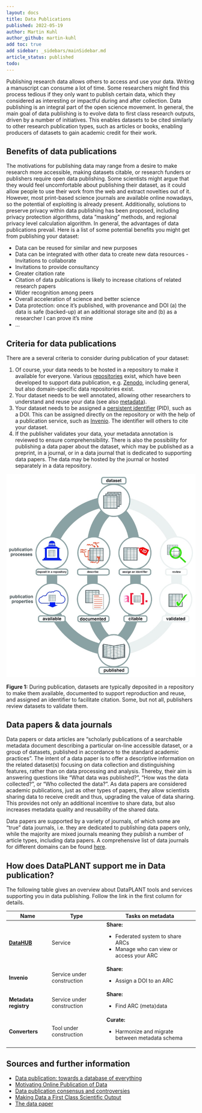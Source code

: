 ```yaml
---
layout: docs
title: Data Publications
published: 2022-05-19
author: Martin Kuhl
author_github: martin-kuhl
add toc: true
add sidebar: _sidebars/mainSidebar.md
article_status: published
todo:
---
```



Publishing research data allows others to access and use your data. Writing a manuscript can consume a lot of time. Some researchers might find this process tedious if they only want to publish certain data, which they considered as interesting or impactful during and after collection. Data publishing is an integral part of the open science movement. In general, the main goal of data publishing is to evolve data to first class research outputs, driven by a number of initiatives. This enables datasets to be cited similarly to other research publication types, such as articles or books, enabling producers of datasets to gain academic credit for their work.

## Benefits of data publications

The motivations for publishing data may range from a desire to make research more accessible, making datasets citable, or research funders or publishers require open data publishing. Some scientists might argue that they would feel uncomfortable about publishing their dataset, as it could allow people to use their work from the web and extract novelties out of it. However, most print-based science journals are available online nowadays, so the potential of exploiting is already present. Additionally, solutions to preserve privacy within data publishing has been proposed, including privacy protection algorithms, data ”masking” methods, and regional privacy level calculation algorithm. In general, the advantages of data publications prevail. Here is a list of some potential benefits you might get from publishing your dataset:

- Data can be reused for similar and new purposes
- Data can be integrated with other data to create new data resources - Invitations to collaborate
- Invitations to provide consultancy
- Greater citation rate
- Citation of data publications is likely to increase citations of related research papers
- Wider recognition among peers
- Overall acceleration of science and better science
- Data protection: once it’s published, with provenance and DOI (a) the data is safe (backed-up) at an additional storage site and (b) as a researcher I can prove it’s mine
- ...

## Criteria for data publications

There are a several criteria to consider during publication of your dataset:

1. Of course, your data needs to be hosted in a repository to make it available for everyone. Various [repositories][kb-PublicDataRepositories] exist, which have been developed to support data publication, e.g. [Zenodo][ext-zenodo], including general, but also domain-specific data repositories exist.
2. Your dataset needs to be well annotated, allowing other researchers to understand and reuse your data (see also [metadata][kb-Metadata]).
3. Your dataset needs to be assigned a [persistent identifier][kb-PersistentIdentifiers] (PID), such as a DOI. This can be assigned directly on the repository or with the help of a publication service, such as [Invenio][ext-invenio]. The identifier will others to cite your dataset.
4. If the publisher validates your data, your metadata annotation is reviewed to ensure comprehensibility.
There is also the possibility for publishing a data paper about the dataset, which may be published as a preprint, in a journal, or in a data journal that is dedicated to supporting data papers. The data may be hosted by the journal or hosted separately in a data repository.

<!-- TODO 
Within-article referencing does not work properly? 
Also, not really needed here. 
For more information see [data papers & data journals](#data-papers--data-journals).
-->


![Data publishing](./../img/DataPublication.jpg)

**Figure 1:** During publication, datasets are typically deposited in a repository to make them available, documented to support reproduction and reuse, and assigned an identifier to facilitate citation. Some, but not all, publishers review datasets to validate them.

## Data papers & data journals

Data papers or data articles are “scholarly publications of a searchable metadata document describing a particular on-line accessible dataset, or a group of datasets, published in accordance to the standard academic practices”. The intent of a data paper is to offer a descriptive information on the related dataset(s) focusing on data collection and distinguishing features, rather than on data processing and analysis. Thereby, their aim is answering questions like “What data was published?”, “How was the data collected?”, or “Who collected the data?”. As data papers are considered academic publications, just as other types of papers, they allow scientists sharing data to receive credit and thus, upgrading the value of data sharing. This provides not only an additional incentive to share data, but also increases metadata quality and reusability of the shared data.

Data papers are supported by a variety of journals, of which some are “true” data journals, i.e. they are dedicated to publishing data papers only, while the majority are mixed journals meaning they publish a number of article types, including data papers. A comprehensive list of data journals for different domains can be found [here][ext-DataJournals].

## How does DataPLANT support me in Data publication?

The following table gives an overview about DataPLANT tools and services supporting you in data publishing. Follow the link in the first column for details.

Name | Type | Tasks on metadata
----------------|-----------|------------------
**[DataHUB][kb-DataHub]** | Service | **Share:** <ul><li>Federated system to share ARCs</li><li>Manage who can view or access your ARC</li></ul>
**Invenio** | Service under construction | **Share:** <ul><li>Assign a DOI to an ARC</li></ul>
**Metadata registry** | Service under construction | **Share:** <ul><li>Find ARC (meta)data</li></ul>
**Converters** | Tool under construction | **Curate:** <ul><li>Harmonize and migrate between metadata schema

## Sources and further information

- [Data publication: towards a database of everything](https://doi.org/10.1186/1756-0500-2-113)
- [Motivating Online Publication of Data](https://doi.org/10.1525/bio.2009.59.5.9)
- [Data publication consensus and controversies](https://dx.doi.org/10.12688%2Ff1000research.3979.3)
- [Making Data a First Class Scientific Output](https://doi.org/10.2218/ijdc.v7i1.218)
- [The data paper](https://dx.doi.org/10.1186%2F1471-2105-12-S15-S2)


<!-- Links to DataPLANT knowledge base (kb-) -->

<!-- kb-Fundamentals -->

[kb-DataManagementPlan]: ../fundamentals/DataManagementPlan.html "Data Management Plan"
[kb-DataPublications]: ../fundamentals/DataPublications.html "Data Publication"
[kb-DataSharing]: ../fundamentals/DataSharing.html "Data Sharing"
[kb-FairDataPrinciples]: ../fundamentals/FairDataPrinciples.html "FAIR Data principles"
[kb-Metadata]: ../fundamentals/Metadata.html "Metadata"
[kb-PersistentIdentifiers]: ../fundamentals/PersistentIdentifiers.html "Persistent Identifiers"
[kb-PublicDataRepositories]: ../fundamentals/PublicDataRepositories.html "Repositories"
[kb-ResearchDataManagement]: ../fundamentals/ResearchDataManagement.html "Research Data Management"
[kb-VersionControlGit]: ../fundamentals/VersionControlGit.html "Version Control and Git"

<!-- kb-Implementation -->
[kb-AnnotatedResearchContext]: ../implementation/AnnotatedResearchContext.html "Annotated Research Context"
[kb-DataHub]: ../implementation/DataHub.html "DataPLANT DataHUB"

<!-- kb-Tutorials -->
[kb-QuickStart_arc]: ../tutorials/ARCUserJourney.html "ARC User Journey"


<!-- DataPLANT web links -->

<!-- Reference web links -->

[ext-zenodo]: <https://zenodo.org/> "Zenodo"
[ext-invenio]: <https://inveniosoftware.org/products/rdm/> "Invenio"
[ext-DataJournals]: https://www.researchdata.uni-jena.de/en/information/data-publication "RDM Jena Data Journals"
